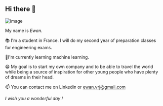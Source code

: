 ## Hi there 👋

![image](https://github.com/user-attachments/assets/642dfdbd-87cc-441d-a6f7-87aa8c005f5f)


My name is *Ewan*.

📚 I'm a student in France. I will do my second year of preparation classes for engineering exams.

🌻I'm currently learning machine learning.

😁 My goal is to start my own company and to be able to travel the world while being a source of inspiration for other young people who have plenty of dreams in their head.


📫 You can contact me on Linkedin or ewan.vrj@gmail.com


_I wish you a wonderful day !_
<!--
**Pokodess/Pokodess** is a ✨ _special_ ✨ repository because its `README.md` (this file) appears on your GitHub profile.

Here are some ideas to get you started:

- 🔭 I’m currently working on ...
- 🌱 I’m currently learning ...
- 👯 I’m looking to collaborate on ...
- 🤔 I’m looking for help with ...
- 💬 Ask me about ...
- 📫 How to reach me: ...
- 😄 Pronouns: ...
- ⚡ Fun fact: ...
-->
